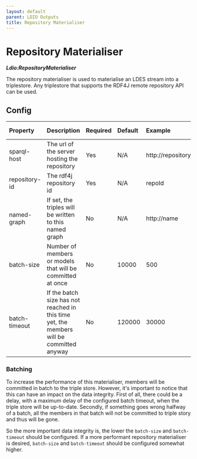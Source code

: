 ```yaml
---
layout: default
parent: LDIO Outputs
title: Repository Materialiser
---
```


# Repository Materialiser

***Ldio:RepositoryMaterialiser***

The repository materialiser is used to materialise an LDES stream into a triplestore.
Any triplestore that supports the RDF4J remote repository API can be used.

## Config

| Property      | Description                                                                              | Required | Default | Example                 | Supported values |
|:--------------|:-----------------------------------------------------------------------------------------|:---------|:--------|:------------------------|:-----------------|
| sparql-host   | The url of the server hosting the repository                                             | Yes      | N/A     | http://repositoryServer | URL              |
| repository-id | The rdf4j repository id                                                                  | Yes      | N/A     | repoId                  | String           |
| named-graph   | If set, the triples will be written to this named graph                                  | No       | N/A     | http://name             | Any valid IRI    |
| batch-size    | Number of members or models that will be committed at once                               | No       | 10000   | 500                     | Integer          |
| batch-timeout | If the batch size has not reached in this time yet, the members will be committed anyway | No       | 120000  | 30000                   | Integer          |

### Batching

To increase the performance of this materialiser, members will be committed in batch to the triple store. However, it's
important to notice that this can have an impact on the data integrity. First of all, there could be a delay, with a
maximum delay of the configured batch timeout, when the triple store will be up-to-date. Secondly, if something goes
wrong halfway of a batch, all the members in that batch will not be committed to triple story and thus will be gone.

So the more important data integrity is, the lower the `batch-size` and `batch-timeout` should be configured. If a more
performant repository materialiser is desired, `batch-size` and `batch-timeout` should be configured somewhat higher. 

